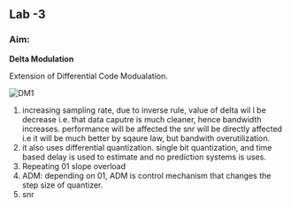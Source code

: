## Lab -3

### Aim:

**Delta Modulation**

Extension of Differential Code Modualation.

![DM1](img/DM1.png)

1. increasing sampling rate, due to inverse rule, value of delta wil l be
   decrease i.e. that data caputre is much cleaner, hence bandwidth
   increases. performance will be affected the snr will be directly affected i.e it will be much better by sqaure law, but bandwith overutilization.
2. it also uses differential quantization. single bit quantization, and time based delay is used to estimate and no prediction systems is uses.
3. Repeating 01 slope overload
4. ADM: depending on 01, ADM is control mechanism that changes the step size of quantizer.
5. snr

